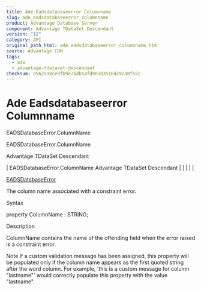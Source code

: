```yaml
---
title: Ade Eadsdatabaseerror Columnname
slug: ade_eadsdatabaseerror_columnname
product: Advantage Database Server
component: Advantage TDataSet Descendant
version: "12"
category: API
original_path_html: ade_eadsdatabaseerror_columnname.htm
source: Advantage CHM
tags:
  - ade
  - advantage-tdataset-descendant
checksum: d562598cedfb9e7bdb54fd903d3516dc92d8f55c
---
```


# Ade Eadsdatabaseerror Columnname

EADSDatabaseError.ColumnName

EADSDatabaseError.ColumnName

Advantage TDataSet Descendant

| EADSDatabaseError.ColumnName  Advantage TDataSet Descendant |  |  |  |  |

[EADSDatabaseError](ade_eadsdatabaseerror.md)

The column name associated with a constraint error.

Syntax

property ColumnName : STRING;

Description

ColumnName contains the name of the offending field when the error raised is a constraint error.

Note If a custom validation message has been assigned, this property will be populated only if the column name appears as the first quoted string after the word column. For example, 'this is a custom message for column "lastname"' would correctly populate this property with the value "lastname".
